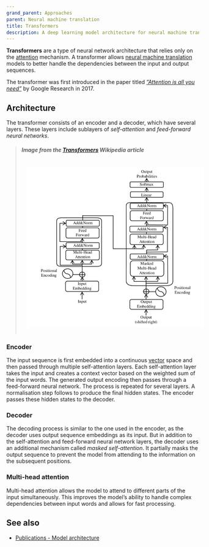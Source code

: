```yaml
---
grand_parent: Approaches
parent: Neural machine translation
title: Transformers
description: A deep learning model architecture for neural machine translation
---
```


**Transformers** are a type of neural network architecture that relies only on the [attention](/attention) mechanism.
A transformer allows [neural machine translation](/neural-machine-translation) models to better handle the dependencies between the input and output sequences.

The transformer was first introduced in the paper titled [*”Attention is all you need”*](https://arxiv.org/pdf/1706.03762.pdf) by Google Research in 2017.

## Architecture

The transformer consists of an encoder and a decoder, which have several layers.
These layers include sublayers of *self-attention* and *feed-forward neural networks*.

> ##### Image from the [Transformers](https://en.wikipedia.org/wiki/Transformer_(machine_learning_model)) Wikipedia article
> <img title='Transformer model architecture' src='/building-and-research/approaches/transformer-model-architecture.png' width='700' style='padding: 1em;' />

### Encoder

The input sequence is first embedded into a continuous [vector](/vector) space and then passed through multiple self-attention layers.
Each self-attention layer takes the input and creates a context vector based on the weighted sum of the input words.
The generated output encoding then passes through a feed-forward neural network.
The process is repeated for several layers.
A normalisation step follows to produce the final hidden states.
The encoder passes these hidden states to the decoder.

### Decoder

The decoding process is similar to the one used in the encoder, as the decoder uses output sequence embeddings as its input.
But in addition to the self-attention and feed-forward neural network layers, the decoder uses an additional mechanism called *masked self-attention*.
It partially masks the output sequence to prevent the model from attending to the information on the subsequent positions.  

### Multi-head attention

Multi-head attention allows the model to attend to different parts of the input simultaneously.
This improves the model’s ability to handle complex dependencies between input words and allows for fast processing.

## See also

- [Publications - Model architecture](https://machinetranslate.org/resources/publications/#model-architecture)
